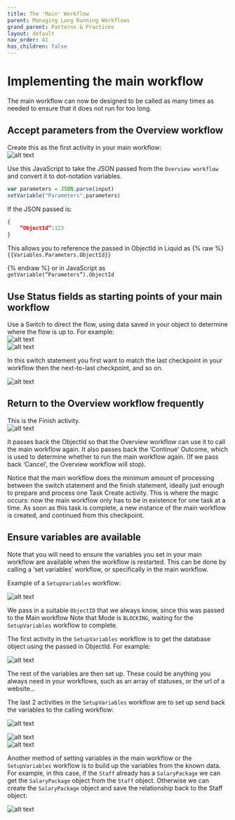 ```yaml
---
title: The 'Main' Workflow
parent: Managing Long Running Workflows
grand_parent: Patterns & Practices
layout: default
nav_order: 41
has_children: false
---
```


# Implementing the main workflow

The main workflow can now be designed to be called as many times as needed to ensure that it does not run for too long.

## Accept parameters from the Overview workflow

Create this as the first activity in your main workflow:  
![alt text](image-20.png)

Use this JavaScript to take the JSON passed from the `Overview workflow` and convert it to dot-notation variables.

```js
var parameters = JSON.parse(input)
setVariable("Parameters",parameters)
```

If the JSON passed is: 
```json
{
    “ObjectId”:123
}
```

This allows you to reference the passed in ObjectId in Liquid as 
{% raw %}
`{{Variables.Parameters.ObjectId}}` 

{% endraw %}
or in JavaScript as   
`getVariable(“Parameters”).ObjectId`


## Use Status fields as starting points of your main workflow

Use a Switch to direct the flow, using data saved in your object to determine where the flow is up to.  For example:  
![alt text](image-21.png)  
![alt text](image-23.png)  

In this switch statement you first want to match the last checkpoint in your workflow then the next-to-last checkpoint, and so on.

![alt text](image-24.png)

## Return to the Overview workflow frequently
This is the Finish activity.  
![alt text](image-25.png)

It passes back the ObjectId so that the Overview workflow can use it to call the main workflow again.  It also passes back the ‘Continue’ Outcome, which is used to determine whether to run the main workflow again.  (If we pass back ‘Cancel’, the Overview workflow will stop).

Notice that the main workflow does the minimum amount of processing between the switch statement and the finish statement, ideally just enough to prepare and process one Task Create activity.  This is where the magic occurs: now the main workflow only has to be in existence for one task at a time.  As soon as this task is complete, a new instance of the main workflow is created, and continued from this checkpoint.

## Ensure variables are available

Note that you will need to ensure the variables you set in your main workflow are available when the workflow is restarted.  This can be done by calling a ‘set variables’ workflow, or specifically in the main workflow.  

Example of a `SetupVariables` workflow:  

![alt text](image-26.png)

We pass in a suitable `ObjectID` that we always know, since this was passed to the Main workflow
Note that Mode is `BLOCKING`, waiting for the `SetupVariables` workflow to complete.

The first activity in the `SetupVariables` workflow is to get the database object using the passed in ObjectId.  For example:

![alt text](image-27.png)

The rest of the variables are then set up.  These could be anything you always need in your workflows, such as an array of statuses, or the url of a website...

The last 2 activities in the `SetupVariables` workflow are to set up send back the variables to the calling workflow:

![alt text](image-28.png)

![alt text](image-29.png)  
![alt text](image-30.png)

Another method of setting variables in the main workflow or the `SetupVariables` workflow is to build up the variables from the known data.  For example, in this case, if the `Staff` already has a `SalaryPackage` we can get the `SalaryPackage` object from the `Staff` object.  Otherwise we can create the `SalaryPackage` object and save the relationship back to the Staff object:

![alt text](image-31.png)

